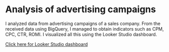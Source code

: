 # Analysis of advertising campaigns
I analyzed data from advertising campaigns of a sales company. From the received data using BigQuery, I managed to obtain indicators such as CPM, CPC, CTR, ROMI. I visualized all this using the Looker Studio dashboard.

<a href="https://lookerstudio.google.com/reporting/8184168c-a0de-428e-bb2d-18c360e73e5a"> Click here for Looker Studio dashboard</a>

